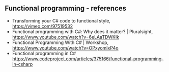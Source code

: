 ## Functional programming - references

- Transforming your C# code to functional style, https://vimeo.com/97519532
- Functional programming with C#: Why does it matter? | Pluralsight, https://www.youtube.com/watch?v=6eLAaTDWKIk
- Functional Programming With C# | Workshop, https://www.youtube.com/watch?v=OPxyomlxP4o
- Functional programming in C# https://www.codeproject.com/articles/375166/functional-programming-in-csharp
